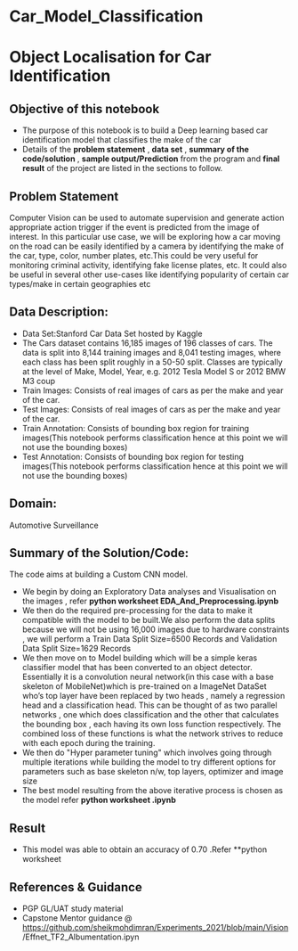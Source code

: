 # Car_Model_Classification

# Object Localisation for Car Identification


## Objective of this notebook
- The purpose of this notebook is to build a Deep learning based car identification model that classifies the make of the car
- Details of the **problem statement**  , **data set** ,  **summary of the code/solution**  , **sample output/Prediction** from the program and **final result** of the project are listed in the sections to follow.

## Problem Statement 
Computer Vision can be used to automate supervision and generate action appropriate action trigger  if the event is predicted from the image of interest.
In this particular use case, we will be exploring how a car moving on the road can be easily identified by a camera by identifying the make of the car, type, color, number plates, etc.This could be very useful for monitoring criminal activity, identifying fake license plates, etc. It could also be useful in several other use-cases like identifying popularity of certain car types/make in certain geographies etc


## Data Description:
- Data Set:Stanford Car Data Set hosted by Kaggle
- The Cars dataset contains 16,185 images of 196 classes of cars. The data is split into 8,144 training images and 8,041 testing images, where each class has been split roughly in a 50-50 split. Classes are typically at the level of Make, Model, Year, e.g. 2012 Tesla Model S or 2012 BMW M3 coup
- Train Images: Consists of real images of cars as per the make and year of the car. 
- Test Images: Consists of real images of cars as per the make and year of the car. 
- Train Annotation: Consists of bounding box region for training images(This notebook performs classification hence at this point we will not use the bounding boxes) 
- Test Annotation: Consists of bounding box region for testing images(This notebook performs classification hence at this point we will not use the bounding boxes)

## Domain:
  Automotive Surveillance

## Summary of the Solution/Code:
The code aims at building a Custom CNN model.
- We begin by doing an Exploratory Data analyses and Visualisation on the images , refer **python worksheet EDA_And_Preprocessing.ipynb**
- We then do the required pre-processing for the data to make it compatible with the model to be built.We also perform the data splits because we will not be using 16,000  images due to hardware constraints , we will perform a Train Data Split Size=6500 Records and Validation Data Split Size=1629 Records
- We then move on to Model building which will be a simple keras classifier model that has been converted to an object detector. Essentially it is a convolution neural network(in this case with a  base skeleton of MobileNet)which is pre-trained on a ImageNet DataSet who’s top layer have been replaced by two heads , namely a regression head and a classification head. This can be thought of as two parallel networks , one which does classification and the other that calculates the bounding box , each having its own loss function respectively. The combined loss of these functions is what the network strives to reduce with each epoch during the training.
- We then do  "Hyper parameter tuning" which involves going through multiple iterations while building the model to try different options for parameters such as  base skeleton n/w, top layers, optimizer and  image size
- The best model resulting from the above iterative process is chosen as the model refer **python worksheet  .ipynb**


## Result
- This model was able to obtain an accuracy of 0.70 .Refer **python worksheet 

## References & Guidance
- PGP GL/UAT study material 
- Capstone Mentor guidance @ https://github.com/sheikmohdimran/Experiments_2021/blob/main/Vision
/Effnet_TF2_Albumentation.ipyn
